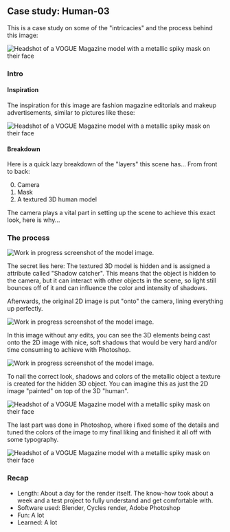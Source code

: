 ## Case study: Human-03

This is a case study on some of the "intricacies" and the process behind this image:

![Headshot of a VOGUE Magazine model with a metallic spiky mask on their face](images/featured.jpg)


### Intro

#### Inspiration

The inspiration for this image are fashion magazine editorials and makeup advertisements, similar to pictures like these:

![Headshot of a VOGUE Magazine model with a metallic spiky mask on their face](images/inspo.jpg)

#### Breakdown

Here is a quick lazy breakdown of the "layers" this scene has...
From front to back:

<ol start="0">
  <li>Camera</li>
  <li>Mask</li>
  <li>A textured 3D human model</li>
</ol>

The camera plays a vital part in setting up the scene to achieve this exact look, here is why...

### The process


![Work in progress screenshot of the model image.](images/wip1.png)

The secret lies here: The textured 3D model is hidden and is assigned a attribute called "Shadow catcher". This means that the object is hidden to the camera, but it can interact with other objects in the scene, so light still bounces off of it and can influence the color and intensity of shadows.

Afterwards, the original 2D image is put "onto" the camera, lining everything up perfectly.

![Work in progress screenshot of the model image.](images/wip2.jpeg)

In this image without any edits, you can see the 3D elements being cast onto the 2D image with nice, soft shadows that would be very hard and/or time consuming to achieve with Photoshop.

![Work in progress screenshot of the model image.](images/wip3.jpg)

To nail the correct look, shadows and colors of the metallic object a texture is created for the hidden 3D object. You can imagine this as just the 2D image "painted" on top of the 3D "human".

![Headshot of a VOGUE Magazine model with a metallic spiky mask on their face](images/image_solo.jpg)

The last part was done in Photoshop, where i fixed some of the details and tuned the colors of the image to my final liking and finished it all off with some typography.

![Headshot of a VOGUE Magazine model with a metallic spiky mask on their face](images/featured.jpg)

### Recap

- Length: About a day for the render itself. The know-how took about a week and a test project to fully understand and get comfortable with.
- Software used: Blender, Cycles render, Adobe Photoshop
- Fun: A lot
- Learned: A lot
